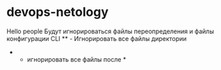 # devops-netology
Hello people
Будут игнорироваться файлы переопределения и файлы конфигурации CLI
** - Игнорировать все файлы директории
* - игнорировать все файлы после *
